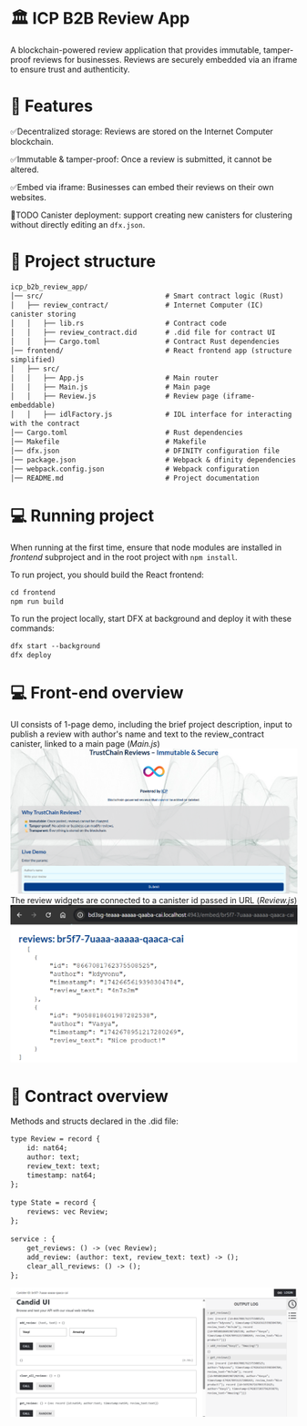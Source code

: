 # 🏛 ICP B2B Review App
A blockchain-powered review application that provides immutable, tamper-proof reviews for businesses. Reviews are securely embedded via an iframe to ensure trust and authenticity.

# 🚀 Features
✅Decentralized storage: Reviews are stored on the Internet Computer blockchain.

✅Immutable & tamper-proof: Once a review is submitted, it cannot be altered.

✅Embed via iframe: Businesses can embed their reviews on their own websites.

📌TODO Canister deployment: support creating new canisters for clustering without directly editing an `dfx.json`.

# 📝 Project structure

```
icp_b2b_review_app/
│── src/                              # Smart contract logic (Rust)
│   ├── review_contract/              # Internet Computer (IC) canister storing
│   │   ├── lib.rs                    # Contract code
│   │   ├── review_contract.did       # .did file for contract UI
│   │   ├── Cargo.toml                # Contract Rust dependencies
│── frontend/                         # React frontend app (structure simplified)
│   ├── src/
│   │   ├── App.js                    # Main router
│   │   ├── Main.js                   # Main page
│   │   ├── Review.js                 # Review page (iframe-embeddable)
│   │   ├── idlFactory.js             # IDL interface for interacting with the contract
│── Cargo.toml                        # Rust dependencies
│── Makefile                          # Makefile
│── dfx.json                          # DFINITY configuration file
│── package.json                      # Webpack & dfinity dependencies
│── webpack.config.json               # Webpack configuration
│── README.md                         # Project documentation
```
# 💻 Running project
When running at the first time, ensure that node modules are installed in *frontend* subproject and in the root project with `npm install`.

To run project, you should build the React frontend:
```
cd frontend
npm run build
```
To run the project locally, start DFX at background and deploy it with these commands:
```
dfx start --background
dfx deploy
```
# 💻 Front-end overview

UI consists of 1-page demo, including the brief project description, input to publish a review with author's name and text to the review_contract canister, linked to a main page (*Main.js*)
![alt text](screenshots/app.png)
The review widgets are connected to a canister id passed in URL (*Review.js*)
![alt text](screenshots/iframe.png)

# 🤝 Contract overview
Methods and structs declared in the .did file:
```
type Review = record {
    id: nat64;
    author: text;
    review_text: text;
    timestamp: nat64;
};

type State = record {
    reviews: vec Review;
};

service : {
    get_reviews: () -> (vec Review);
    add_review: (author: text, review_text: text) -> ();
    clear_all_reviews: () -> ();
};
```
![alt text](screenshots/contractui.png)
